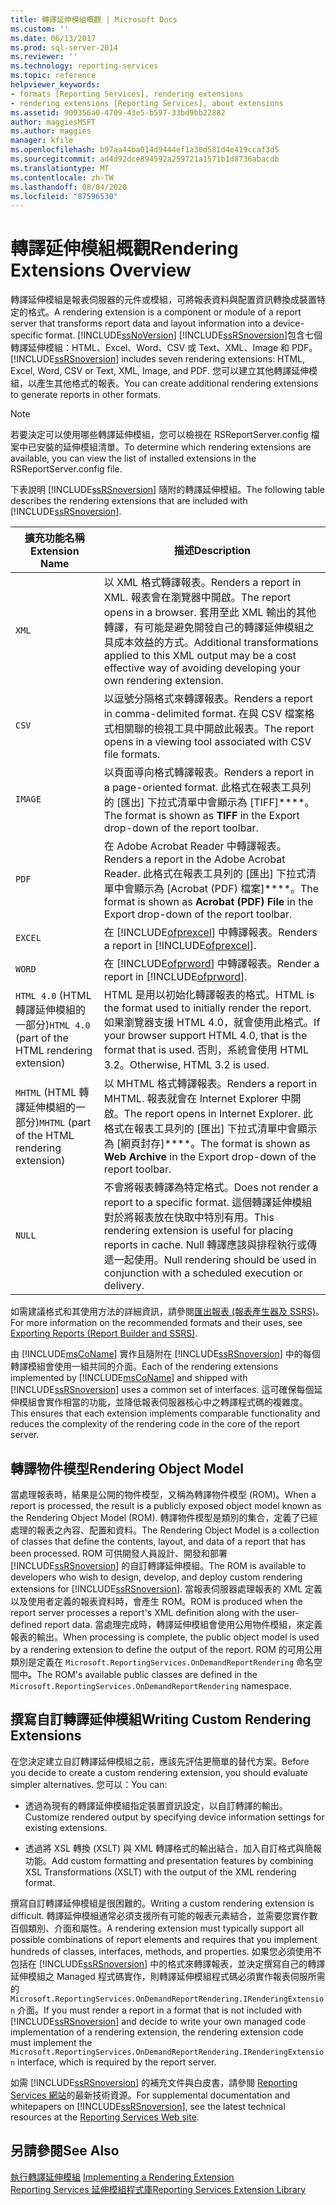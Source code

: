 ```yaml
---
title: 轉譯延伸模組概觀 | Microsoft Docs
ms.custom: ''
ms.date: 06/13/2017
ms.prod: sql-server-2014
ms.reviewer: ''
ms.technology: reporting-services
ms.topic: reference
helpviewer_keywords:
- formats [Reporting Services], rendering extensions
- rendering extensions [Reporting Services], about extensions
ms.assetid: 909356a0-4709-43e5-b597-33bd9bb22882
author: maggiesMSFT
ms.author: maggies
manager: kfile
ms.openlocfilehash: b97aa44ba014d9444ef1a30d581d4e419ccaf3d5
ms.sourcegitcommit: ad4d92dce894592a259721a1571b1d8736abacdb
ms.translationtype: MT
ms.contentlocale: zh-TW
ms.lasthandoff: 08/04/2020
ms.locfileid: "87596530"
---
```

# <a name="rendering-extensions-overview"></a><span data-ttu-id="291d3-102">轉譯延伸模組概觀</span><span class="sxs-lookup"><span data-stu-id="291d3-102">Rendering Extensions Overview</span></span>
  <span data-ttu-id="291d3-103">轉譯延伸模組是報表伺服器的元件或模組，可將報表資料與配置資訊轉換成裝置特定的格式。</span><span class="sxs-lookup"><span data-stu-id="291d3-103">A rendering extension is a component or module of a report server that transforms report data and layout information into a device-specific format.</span></span> [!INCLUDE[ssNoVersion](../../../includes/ssnoversion-md.md)] <span data-ttu-id="291d3-104">[!INCLUDE[ssRSnoversion](../../../includes/ssrsnoversion-md.md)]包含七個轉譯延伸模組：HTML、Excel、Word、CSV 或 Text、XML、Image 和 PDF。</span><span class="sxs-lookup"><span data-stu-id="291d3-104">[!INCLUDE[ssRSnoversion](../../../includes/ssrsnoversion-md.md)] includes seven rendering extensions: HTML, Excel, Word, CSV or Text, XML, Image, and PDF.</span></span> <span data-ttu-id="291d3-105">您可以建立其他轉譯延伸模組，以產生其他格式的報表。</span><span class="sxs-lookup"><span data-stu-id="291d3-105">You can create additional rendering extensions to generate reports in other formats.</span></span>  
  
> [!NOTE]  
>  <span data-ttu-id="291d3-106">若要決定可以使用哪些轉譯延伸模組，您可以檢視在 RSReportServer.config 檔案中已安裝的延伸模組清單。</span><span class="sxs-lookup"><span data-stu-id="291d3-106">To determine which rendering extensions are available, you can view the list of installed extensions in the RSReportServer.config file.</span></span>  
  
 <span data-ttu-id="291d3-107">下表說明 [!INCLUDE[ssRSnoversion](../../../includes/ssrsnoversion-md.md)] 隨附的轉譯延伸模組。</span><span class="sxs-lookup"><span data-stu-id="291d3-107">The following table describes the rendering extensions that are included with [!INCLUDE[ssRSnoversion](../../../includes/ssrsnoversion-md.md)].</span></span>  
  
|<span data-ttu-id="291d3-108">擴充功能名稱</span><span class="sxs-lookup"><span data-stu-id="291d3-108">Extension Name</span></span>|<span data-ttu-id="291d3-109">描述</span><span class="sxs-lookup"><span data-stu-id="291d3-109">Description</span></span>|  
|--------------------|-----------------|  
|`XML`|<span data-ttu-id="291d3-110">以 XML 格式轉譯報表。</span><span class="sxs-lookup"><span data-stu-id="291d3-110">Renders a report in XML.</span></span> <span data-ttu-id="291d3-111">報表會在瀏覽器中開啟。</span><span class="sxs-lookup"><span data-stu-id="291d3-111">The report opens in a browser.</span></span> <span data-ttu-id="291d3-112">套用至此 XML 輸出的其他轉譯，有可能是避免開發自己的轉譯延伸模組之具成本效益的方式。</span><span class="sxs-lookup"><span data-stu-id="291d3-112">Additional transformations applied to this XML output may be a cost effective way of avoiding developing your own rendering extension.</span></span>|  
|`CSV`|<span data-ttu-id="291d3-113">以逗號分隔格式來轉譯報表。</span><span class="sxs-lookup"><span data-stu-id="291d3-113">Renders a report in comma-delimited format.</span></span> <span data-ttu-id="291d3-114">在與 CSV 檔案格式相關聯的檢視工具中開啟此報表。</span><span class="sxs-lookup"><span data-stu-id="291d3-114">The report opens in a viewing tool associated with CSV file formats.</span></span>|  
|`IMAGE`|<span data-ttu-id="291d3-115">以頁面導向格式轉譯報表。</span><span class="sxs-lookup"><span data-stu-id="291d3-115">Renders a report in a page-oriented format.</span></span> <span data-ttu-id="291d3-116">此格式在報表工具列的 [匯出] 下拉式清單中會顯示為 [TIFF]\*\*\*\*。</span><span class="sxs-lookup"><span data-stu-id="291d3-116">The format is shown as **TIFF** in the Export drop-down of the report toolbar.</span></span>|  
|`PDF`|<span data-ttu-id="291d3-117">在 Adobe Acrobat Reader 中轉譯報表。</span><span class="sxs-lookup"><span data-stu-id="291d3-117">Renders a report in the Adobe Acrobat Reader.</span></span> <span data-ttu-id="291d3-118">此格式在報表工具列的 [匯出] 下拉式清單中會顯示為 [Acrobat (PDF) 檔案]\*\*\*\*。</span><span class="sxs-lookup"><span data-stu-id="291d3-118">The format is shown as **Acrobat (PDF) File** in the Export drop-down of the report toolbar.</span></span>|  
|`EXCEL`|<span data-ttu-id="291d3-119">在 [!INCLUDE[ofprexcel](../../../includes/ofprexcel-md.md)] 中轉譯報表。</span><span class="sxs-lookup"><span data-stu-id="291d3-119">Renders a report in [!INCLUDE[ofprexcel](../../../includes/ofprexcel-md.md)].</span></span>|  
|`WORD`|<span data-ttu-id="291d3-120">在 [!INCLUDE[ofprword](../../../includes/ofprword-md.md)] 中轉譯報表。</span><span class="sxs-lookup"><span data-stu-id="291d3-120">Render a report in [!INCLUDE[ofprword](../../../includes/ofprword-md.md)].</span></span>|  
|<span data-ttu-id="291d3-121">`HTML 4.0` (HTML 轉譯延伸模組的一部分)</span><span class="sxs-lookup"><span data-stu-id="291d3-121">`HTML 4.0` (part of the HTML rendering extension)</span></span>|<span data-ttu-id="291d3-122">HTML 是用以初始化轉譯報表的格式。</span><span class="sxs-lookup"><span data-stu-id="291d3-122">HTML is the format used to initially render the report.</span></span> <span data-ttu-id="291d3-123">如果瀏覽器支援 HTML 4.0，就會使用此格式。</span><span class="sxs-lookup"><span data-stu-id="291d3-123">If your browser support HTML 4.0, that is the format that is used.</span></span> <span data-ttu-id="291d3-124">否則，系統會使用 HTML 3.2。</span><span class="sxs-lookup"><span data-stu-id="291d3-124">Otherwise, HTML 3.2 is used.</span></span>|  
|<span data-ttu-id="291d3-125">`MHTML` (HTML 轉譯延伸模組的一部分)</span><span class="sxs-lookup"><span data-stu-id="291d3-125">`MHTML` (part of the HTML rendering extension)</span></span>|<span data-ttu-id="291d3-126">以 MHTML 格式轉譯報表。</span><span class="sxs-lookup"><span data-stu-id="291d3-126">Renders a report in MHTML.</span></span> <span data-ttu-id="291d3-127">報表就會在 Internet Explorer 中開啟。</span><span class="sxs-lookup"><span data-stu-id="291d3-127">The report opens in Internet Explorer.</span></span> <span data-ttu-id="291d3-128">此格式在報表工具列的 [匯出] 下拉式清單中會顯示為 [網頁封存]\*\*\*\*。</span><span class="sxs-lookup"><span data-stu-id="291d3-128">The format is shown as **Web Archive** in the Export drop-down of the report toolbar.</span></span>|  
|`NULL`|<span data-ttu-id="291d3-129">不會將報表轉譯為特定格式。</span><span class="sxs-lookup"><span data-stu-id="291d3-129">Does not render a report to a specific format.</span></span> <span data-ttu-id="291d3-130">這個轉譯延伸模組對於將報表放在快取中特別有用。</span><span class="sxs-lookup"><span data-stu-id="291d3-130">This rendering extension is useful for placing reports in cache.</span></span> <span data-ttu-id="291d3-131">Null 轉譯應該與排程執行或傳遞一起使用。</span><span class="sxs-lookup"><span data-stu-id="291d3-131">Null rendering should be used in conjunction with a scheduled execution or delivery.</span></span>|  
  
 <span data-ttu-id="291d3-132">如需建議格式和其使用方法的詳細資訊，請參閱[匯出報表 &#40;報表產生器及 SSRS&#41;](../../report-builder/export-reports-report-builder-and-ssrs.md)。</span><span class="sxs-lookup"><span data-stu-id="291d3-132">For more information on the recommended formats and their uses, see [Exporting Reports &#40;Report Builder and SSRS&#41;](../../report-builder/export-reports-report-builder-and-ssrs.md).</span></span>  
  
 <span data-ttu-id="291d3-133">由 [!INCLUDE[msCoName](../../../includes/msconame-md.md)] 實作且隨附在 [!INCLUDE[ssRSnoversion](../../../includes/ssrsnoversion-md.md)] 中的每個轉譯模組會使用一組共同的介面。</span><span class="sxs-lookup"><span data-stu-id="291d3-133">Each of the rendering extensions implemented by [!INCLUDE[msCoName](../../../includes/msconame-md.md)] and shipped with [!INCLUDE[ssRSnoversion](../../../includes/ssrsnoversion-md.md)] uses a common set of interfaces.</span></span> <span data-ttu-id="291d3-134">這可確保每個延伸模組會實作相當的功能，並降低報表伺服器核心中之轉譯程式碼的複雜度。</span><span class="sxs-lookup"><span data-stu-id="291d3-134">This ensures that each extension implements comparable functionality and reduces the complexity of the rendering code in the core of the report server.</span></span>  
  
## <a name="rendering-object-model"></a><span data-ttu-id="291d3-135">轉譯物件模型</span><span class="sxs-lookup"><span data-stu-id="291d3-135">Rendering Object Model</span></span>  
 <span data-ttu-id="291d3-136">當處理報表時，結果是公開的物件模型，又稱為轉譯物件模型 (ROM)。</span><span class="sxs-lookup"><span data-stu-id="291d3-136">When a report is processed, the result is a publicly exposed object model known as the Rendering Object Model (ROM).</span></span> <span data-ttu-id="291d3-137">轉譯物件模型是類別的集合，定義了已經處理的報表之內容、配置和資料。</span><span class="sxs-lookup"><span data-stu-id="291d3-137">The Rendering Object Model is a collection of classes that define the contents, layout, and data of a report that has been processed.</span></span> <span data-ttu-id="291d3-138">ROM 可供開發人員設計、開發和部署 [!INCLUDE[ssRSnoversion](../../../includes/ssrsnoversion-md.md)] 的自訂轉譯延伸模組。</span><span class="sxs-lookup"><span data-stu-id="291d3-138">The ROM is available to developers who wish to design, develop, and deploy custom rendering extensions for [!INCLUDE[ssRSnoversion](../../../includes/ssrsnoversion-md.md)].</span></span> <span data-ttu-id="291d3-139">當報表伺服器處理報表的 XML 定義以及使用者定義的報表資料時，會產生 ROM。</span><span class="sxs-lookup"><span data-stu-id="291d3-139">ROM is produced when the report server processes a report's XML definition along with the user-defined report data.</span></span> <span data-ttu-id="291d3-140">當處理完成時，轉譯延伸模組會使用公用物件模組，來定義報表的輸出。</span><span class="sxs-lookup"><span data-stu-id="291d3-140">When processing is complete, the public object model is used by a rendering extension to define the output of the report.</span></span> <span data-ttu-id="291d3-141">ROM 的可用公用類別是定義在 `Microsoft.ReportingServices.OnDemandReportRendering` 命名空間中。</span><span class="sxs-lookup"><span data-stu-id="291d3-141">The ROM's available public classes are defined in the `Microsoft.ReportingServices.OnDemandReportRendering` namespace.</span></span>  
  
## <a name="writing-custom-rendering-extensions"></a><span data-ttu-id="291d3-142">撰寫自訂轉譯延伸模組</span><span class="sxs-lookup"><span data-stu-id="291d3-142">Writing Custom Rendering Extensions</span></span>  
 <span data-ttu-id="291d3-143">在您決定建立自訂轉譯延伸模組之前，應該先評估更簡單的替代方案。</span><span class="sxs-lookup"><span data-stu-id="291d3-143">Before you decide to create a custom rendering extension, you should evaluate simpler alternatives.</span></span> <span data-ttu-id="291d3-144">您可以：</span><span class="sxs-lookup"><span data-stu-id="291d3-144">You can:</span></span>  
  
-   <span data-ttu-id="291d3-145">透過為現有的轉譯延伸模組指定裝置資訊設定，以自訂轉譯的輸出。</span><span class="sxs-lookup"><span data-stu-id="291d3-145">Customize rendered output by specifying device information settings for existing extensions.</span></span>  
  
-   <span data-ttu-id="291d3-146">透過將 XSL 轉換 (XSLT) 與 XML 轉譯格式的輸出結合，加入自訂格式與簡報功能。</span><span class="sxs-lookup"><span data-stu-id="291d3-146">Add custom formatting and presentation features by combining XSL Transformations (XSLT) with the output of the XML rendering format.</span></span>  
  
 <span data-ttu-id="291d3-147">撰寫自訂轉譯延伸模組是很困難的。</span><span class="sxs-lookup"><span data-stu-id="291d3-147">Writing a custom rendering extension is difficult.</span></span> <span data-ttu-id="291d3-148">轉譯延伸模組通常必須支援所有可能的報表元素結合，並需要您實作數百個類別、介面和屬性。</span><span class="sxs-lookup"><span data-stu-id="291d3-148">A rendering extension must typically support all possible combinations of report elements and requires that you implement hundreds of classes, interfaces, methods, and properties.</span></span> <span data-ttu-id="291d3-149">如果您必須使用不包括在 [!INCLUDE[ssRSnoversion](../../../includes/ssrsnoversion-md.md)] 中的格式來轉譯報表，並決定撰寫自己的轉譯延伸模組之 Managed 程式碼實作，則轉譯延伸模組程式碼必須實作報表伺服所需的 `Microsoft.ReportingServices.OnDemandReportRendering.IRenderingExtension` 介面。</span><span class="sxs-lookup"><span data-stu-id="291d3-149">If you must render a report in a format that is not included with [!INCLUDE[ssRSnoversion](../../../includes/ssrsnoversion-md.md)] and decide to write your own managed code implementation of a rendering extension, the rendering extension code must implement the `Microsoft.ReportingServices.OnDemandReportRendering.IRenderingExtension` interface, which is required by the report server.</span></span>  
  
 <span data-ttu-id="291d3-150">如需 [!INCLUDE[ssRSnoversion](../../../includes/ssrsnoversion-md.md)] 的補充文件與白皮書，請參閱 [Reporting Services 網站](https://go.microsoft.com/fwlink/?LinkId=19951)的最新技術資源。</span><span class="sxs-lookup"><span data-stu-id="291d3-150">For supplemental documentation and whitepapers on [!INCLUDE[ssRSnoversion](../../../includes/ssrsnoversion-md.md)], see the latest technical resources at the [Reporting Services Web site](https://go.microsoft.com/fwlink/?LinkId=19951).</span></span>  
  
## <a name="see-also"></a><span data-ttu-id="291d3-151">另請參閱</span><span class="sxs-lookup"><span data-stu-id="291d3-151">See Also</span></span>  
 <span data-ttu-id="291d3-152">[執行轉譯延伸模組](implementing-a-rendering-extension.md) </span><span class="sxs-lookup"><span data-stu-id="291d3-152">[Implementing a Rendering Extension](implementing-a-rendering-extension.md) </span></span>  
 [<span data-ttu-id="291d3-153">Reporting Services 延伸模組程式庫</span><span class="sxs-lookup"><span data-stu-id="291d3-153">Reporting Services Extension Library</span></span>](../reporting-services-extension-library.md)  
  
  
